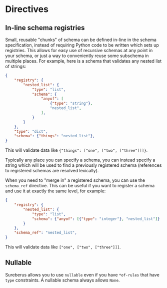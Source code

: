 # Directives



## In-line schema registries

Small, reusable "chunks" of schema can be defined in-line in the schema
specification, instead of requiring Python code to be written which sets up
registries. This allows for easy use of recursive schemas at any point in your
schema, or just a way to conveniently reuse some subschema in multiple places.
For example, here is a schema that validates any nested list of strings:

```json
{
    "registry": {
        "nested_list": {
            "type": "list",
            "schema": {
                "anyof": [
                    {"type": "string"},
                    "nested_list",
                ],
            }
        }
    },
    "type": "dict",
    "schema": {"things": "nested_list"},
}
```

This will validate data like `{"things": ["one", ["two", ["three"]]]}`.

Typically any place you can specify a schema, you can instead specify a string
which will be used to find a previously registered schema (references to
registered schemas are resolved lexically).

When you need to "merge in" a registered schema, you can use the `schema_ref`
directive. This can be useful if you want to register a schema and use it at
exactly the same level, for example:

```json
{
    "registry": {
        "nested_list": {
            "type": "list",
            "schema": {"anyof": [{"type": "integer"}, "nested_list"]}
        }
    },
    "schema_ref": "nested_list",
}
```

This will validate data like `["one", ["two", ["three"]]]`.


## Nullable

Sureberus allows you to use `nullable` even if you have `*of-rules` that have
`type` constraints. A nullable schema always allows `None`.



